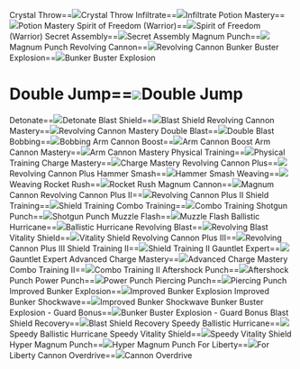 Crystal Throw==<img src="upload/mxd/Blaster/Skill Crystal Throw.png"/>Crystal Throw
Infiltrate==<img src="upload/mxd/Blaster/Skill Infiltrate.png"/>Infiltrate
Potion Mastery==<img src="upload/mxd/Blaster/Skill Potion Mastery.png"/>Potion Mastery
Spirit of Freedom (Warrior)==<img src="upload/mxd/Blaster/Skill Spirit of Freedom.png"/>Spirit of Freedom (Warrior)
Secret Assembly==<img src="upload/mxd/Blaster/Skill Secret Assembly.png"/>Secret Assembly
Magnum Punch==<img src="upload/mxd/Blaster/Skill Magnum Punch.png"/>Magnum Punch
Revolving Cannon==<img src="upload/mxd/Blaster/Skill Revolving Cannon.png"/>Revolving Cannon
Bunker Buster Explosion==<img src="upload/mxd/Blaster/Skill Bunker Buster Explosion.png"/>Bunker Buster Explosion
# Double Jump==<img src="upload/mxd/Blaster/Skill Double Jump (Blaster).png"/>Double Jump
Detonate==<img src="upload/mxd/Blaster/Skill Detonate.png"/>Detonate
Blast Shield==<img src="upload/mxd/Blaster/Skill Blast Shield.png"/>Blast Shield
Revolving Cannon Mastery==<img src="upload/mxd/Blaster/Skill Revolving Cannon Mastery.png"/>Revolving Cannon Mastery
Double Blast==<img src="upload/mxd/Blaster/Skill Double Blast (Blaster).png"/>Double Blast
Bobbing==<img src="upload/mxd/Blaster/Skill Bobbing.png"/>Bobbing
Arm Cannon Boost==<img src="upload/mxd/Blaster/Skill Arm Cannon Boost.png"/>Arm Cannon Boost
Arm Cannon Mastery==<img src="upload/mxd/Blaster/Skill Arm Cannon Mastery.png"/>Arm Cannon Mastery
Physical Training==<img src="upload/mxd/Blaster/Skill Physical Training.png"/>Physical Training
Charge Mastery==<img src="upload/mxd/Blaster/Skill Charge Mastery.png"/>Charge Mastery
Revolving Cannon Plus==<img src="upload/mxd/Blaster/Skill Revolving Cannon Plus.png"/>Revolving Cannon Plus
Hammer Smash==<img src="upload/mxd/Blaster/Skill Hammer Smash.png"/>Hammer Smash
Weaving==<img src="upload/mxd/Blaster/Skill Weaving.png"/>Weaving
Rocket Rush==<img src="upload/mxd/Blaster/Skill Rocket Rush.png"/>Rocket Rush
Magnum Cannon==<img src="upload/mxd/Blaster/Skill Magnum Cannon.png"/>Magnum Cannon
Revolving Cannon Plus II==<img src="upload/mxd/Blaster/Skill Revolving Cannon Plus II.png"/>Revolving Cannon Plus II
Shield Training==<img src="upload/mxd/Blaster/Skill Shield Training.png"/>Shield Training
Combo Training==<img src="upload/mxd/Blaster/Skill Combo Training.png"/>Combo Training
Shotgun Punch==<img src="upload/mxd/Blaster/Skill Shotgun Punch.png"/>Shotgun Punch
Muzzle Flash==<img src="upload/mxd/Blaster/Skill Muzzle Flash.png"/>Muzzle Flash
Ballistic Hurricane==<img src="upload/mxd/Blaster/Skill Ballistic Hurricane.png"/>Ballistic Hurricane
Revolving Blast==<img src="upload/mxd/Blaster/Skill Revolving Blast.png"/>Revolving Blast
Vitality Shield==<img src="upload/mxd/Blaster/Skill Vitality Shield.png"/>Vitality Shield
Revolving Cannon Plus III==<img src="upload/mxd/Blaster/Skill Revolving Cannon Plus III.png"/>Revolving Cannon Plus III
Shield Training II==<img src="upload/mxd/Blaster/Skill Shield Training II.png"/>Shield Training II
Gauntlet Expert==<img src="upload/mxd/Blaster/Skill Gauntlet Expert.png"/>Gauntlet Expert
Advanced Charge Mastery==<img src="upload/mxd/Blaster/Skill Advanced Charge Mastery.png"/>Advanced Charge Mastery
Combo Training II==<img src="upload/mxd/Blaster/Skill Combo Training II.png"/>Combo Training II
Aftershock Punch==<img src="upload/mxd/Blaster/Skill Aftershock Punch.png"/>Aftershock Punch
Power Punch==<img src="upload/mxd/Blaster/Skill Power Punch.png"/>Power Punch
Piercing Punch==<img src="upload/mxd/Blaster/Skill Piercing Punch.png"/>Piercing Punch
Improved Bunker Explosion==<img src="upload/mxd/Blaster/Skill Improved Bunker Explosion.png"/>Improved Bunker Explosion
Improved Bunker Shockwave==<img src="upload/mxd/Blaster/Skill Improved Bunker Shockwave.png"/>Improved Bunker Shockwave
Bunker Buster Explosion \- Guard Bonus==<img src="upload/mxd/Blaster/Skill Bunker Buster Explosion - Guard Bonus.png"/>Bunker Buster Explosion - Guard Bonus
Blast Shield Recovery==<img src="upload/mxd/Blaster/Skill Blast Shield Recovery.png"/>Blast Shield Recovery
Speedy Ballistic Hurricane==<img src="upload/mxd/Blaster/Skill Speedy Ballistic Hurricane.png"/>Speedy Ballistic Hurricane
Speedy Vitality Shield==<img src="upload/mxd/Blaster/Skill Speedy Vitality Shield.png"/>Speedy Vitality Shield
Hyper Magnum Punch==<img src="upload/mxd/Blaster/Skill Hyper Magnum Punch.png"/>Hyper Magnum Punch
For Liberty==<img src="upload/mxd/Blaster/Skill For Liberty.png"/>For Liberty
Cannon Overdrive==<img src="upload/mxd/Blaster/Skill Cannon Overdrive.png"/>Cannon Overdrive
